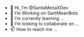 - 👋 Hi, I’m @SantaMenaXDev
- 👀 I’m Working on SantMeanBots
- 🌱 I’m currently learning ...
- 💞️ I’m looking to collaborate on ...
- 📫 How to reach me ...

<!---
SantaMenaXDev/SantaMenaXDev is a ✨ special ✨ repository because its `README.md` (this file) appears on your GitHub profile.
You can click the Preview link to take a look at your changes.
--->
